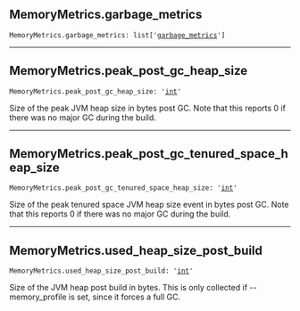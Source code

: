 

## MemoryMetrics.garbage\_metrics

<pre class="language-python"><code><span class="source python"><span class="meta qualified-name python"><span class="meta generic-name python">MemoryMetrics</span><span class="punctuation accessor dot python">.</span><span class="meta generic-name python">garbage_metrics</span></span><span class="punctuation separator annotation variable python">:</span> <span class="meta item-access python"><span class="meta qualified-name python"><span class="support type python">list</span></span></span><span class="meta item-access python"><span class="punctuation section brackets begin python">[</span></span><span class="meta item-access arguments python"><span class="meta string python"><span class="string quoted single python"><span class="punctuation definition string begin python">&#39;</span></span></span><span class="meta string python"><span class="string quoted single python"><a href="/lib/bazel/build/build_event/build_metrics/memory_metrics/garbage_metrics">garbage_metrics</a><span class="punctuation definition string end python">&#39;</span></span></span></span><span class="meta item-access python"><span class="punctuation section brackets end python">]</span></span></span></code></pre>

***

## MemoryMetrics.peak\_post\_gc\_heap\_size

<pre class="language-python"><code><span class="source python"><span class="meta qualified-name python"><span class="meta generic-name python">MemoryMetrics</span><span class="punctuation accessor dot python">.</span><span class="meta generic-name python">peak_post_gc_heap_size</span></span><span class="punctuation separator annotation variable python">:</span> <span class="meta string python"><span class="string quoted single python"><span class="punctuation definition string begin python">&#39;</span></span></span><span class="meta string python"><span class="string quoted single python"><a href="/lib/int">int</a><span class="punctuation definition string end python">&#39;</span></span></span></span></code></pre>

Size of the peak JVM heap size in bytes post GC. Note that this reports 0 if there was no major GC during the build.

***

## MemoryMetrics.peak\_post\_gc\_tenured\_space\_heap\_size

<pre class="language-python"><code><span class="source python"><span class="meta qualified-name python"><span class="meta generic-name python">MemoryMetrics</span><span class="punctuation accessor dot python">.</span><span class="meta generic-name python">peak_post_gc_tenured_space_heap_size</span></span><span class="punctuation separator annotation variable python">:</span> <span class="meta string python"><span class="string quoted single python"><span class="punctuation definition string begin python">&#39;</span></span></span><span class="meta string python"><span class="string quoted single python"><a href="/lib/int">int</a><span class="punctuation definition string end python">&#39;</span></span></span></span></code></pre>

Size of the peak tenured space JVM heap size event in bytes post GC. Note that this reports 0 if there was no major GC during the build.

***

## MemoryMetrics.used\_heap\_size\_post\_build

<pre class="language-python"><code><span class="source python"><span class="meta qualified-name python"><span class="meta generic-name python">MemoryMetrics</span><span class="punctuation accessor dot python">.</span><span class="meta generic-name python">used_heap_size_post_build</span></span><span class="punctuation separator annotation variable python">:</span> <span class="meta string python"><span class="string quoted single python"><span class="punctuation definition string begin python">&#39;</span></span></span><span class="meta string python"><span class="string quoted single python"><a href="/lib/int">int</a><span class="punctuation definition string end python">&#39;</span></span></span></span></code></pre>

Size of the JVM heap post build in bytes. This is only collected if --memory\_profile is set, since it forces a full GC.
